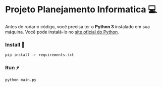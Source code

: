 # Projeto Planejamento Informatica 💻

Antes de rodar o código, você precisa ter o **Python 3** instalado em sua máquina. Você pode instalá-lo no [site oficial do Python](https://www.python.org/downloads/).



### Install 🔧
```
pip install -r requirements.txt
```

### Run ⚡


```
python main.py
```

